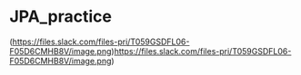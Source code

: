 # JPA_practice


(https://files.slack.com/files-pri/T059GSDFL06-F05D6CMHB8V/image.png)https://files.slack.com/files-pri/T059GSDFL06-F05D6CMHB8V/image.png)
